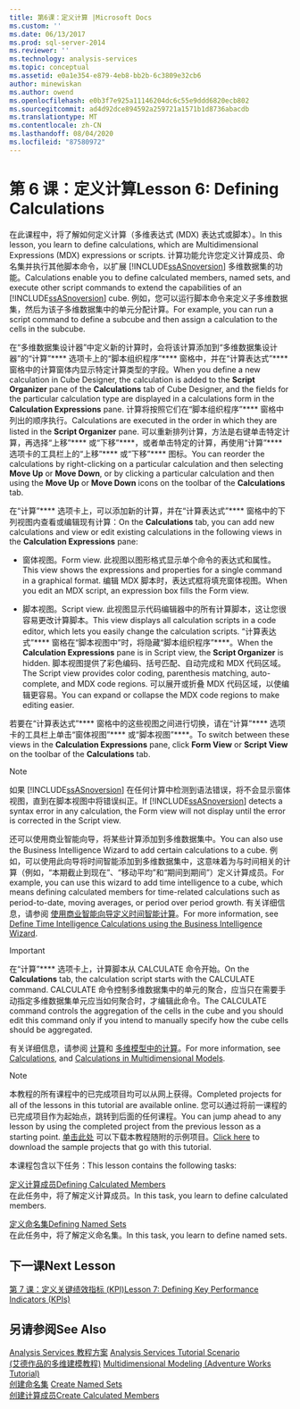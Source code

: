```yaml
---
title: 第6课：定义计算 |Microsoft Docs
ms.custom: ''
ms.date: 06/13/2017
ms.prod: sql-server-2014
ms.reviewer: ''
ms.technology: analysis-services
ms.topic: conceptual
ms.assetid: e0a1e354-e879-4eb8-bb2b-6c3809e32cb6
author: minewiskan
ms.author: owend
ms.openlocfilehash: e0b3f7e925a11146204dc6c55e9ddd6820ecb802
ms.sourcegitcommit: ad4d92dce894592a259721a1571b1d8736abacdb
ms.translationtype: MT
ms.contentlocale: zh-CN
ms.lasthandoff: 08/04/2020
ms.locfileid: "87580972"
---
```

# <a name="lesson-6-defining-calculations"></a><span data-ttu-id="d2133-102">第 6 课：定义计算</span><span class="sxs-lookup"><span data-stu-id="d2133-102">Lesson 6: Defining Calculations</span></span>
  <span data-ttu-id="d2133-103">在此课程中，将了解如何定义计算（多维表达式 (MDX) 表达式或脚本）。</span><span class="sxs-lookup"><span data-stu-id="d2133-103">In this lesson, you learn to define calculations, which are Multidimensional Expressions (MDX) expressions or scripts.</span></span> <span data-ttu-id="d2133-104">计算功能允许您定义计算成员、命名集并执行其他脚本命令，以扩展 [!INCLUDE[ssASnoversion](../includes/ssasnoversion-md.md)] 多维数据集的功能。</span><span class="sxs-lookup"><span data-stu-id="d2133-104">Calculations enable you to define calculated members, named sets, and execute other script commands to extend the capabilities of an [!INCLUDE[ssASnoversion](../includes/ssasnoversion-md.md)] cube.</span></span> <span data-ttu-id="d2133-105">例如，您可以运行脚本命令来定义子多维数据集，然后为该子多维数据集中的单元分配计算。</span><span class="sxs-lookup"><span data-stu-id="d2133-105">For example, you can run a script command to define a subcube and then assign a calculation to the cells in the subcube.</span></span>  
  
 <span data-ttu-id="d2133-106">在“多维数据集设计器”中定义新的计算时，会将该计算添加到“多维数据集设计器”的“计算”\*\*\*\* 选项卡上的“脚本组织程序”\*\*\*\* 窗格中，并在“计算表达式”\*\*\*\* 窗格中的计算窗体内显示特定计算类型的字段。</span><span class="sxs-lookup"><span data-stu-id="d2133-106">When you define a new calculation in Cube Designer, the calculation is added to the **Script Organizer** pane of the **Calculations** tab of Cube Designer, and the fields for the particular calculation type are displayed in a calculations form in the **Calculation Expressions** pane.</span></span> <span data-ttu-id="d2133-107">计算将按照它们在“脚本组织程序”\*\*\*\* 窗格中列出的顺序执行。</span><span class="sxs-lookup"><span data-stu-id="d2133-107">Calculations are executed in the order in which they are listed in the **Script Organizer** pane.</span></span> <span data-ttu-id="d2133-108">可以重新排列计算，方法是右键单击特定计算，再选择“上移”\*\*\*\* 或“下移”\*\*\*\*，或者单击特定的计算，再使用“计算”\*\*\*\* 选项卡的工具栏上的“上移”\*\*\*\* 或“下移”\*\*\*\* 图标。</span><span class="sxs-lookup"><span data-stu-id="d2133-108">You can reorder the calculations by right-clicking on a particular calculation and then selecting **Move Up** or **Move Down**, or by clicking a particular calculation and then using the **Move Up** or **Move Down** icons on the toolbar of the **Calculations** tab.</span></span>  
  
 <span data-ttu-id="d2133-109">在“计算”\*\*\*\* 选项卡上，可以添加新的计算，并在“计算表达式”\*\*\*\* 窗格中的下列视图内查看或编辑现有计算：</span><span class="sxs-lookup"><span data-stu-id="d2133-109">On the **Calculations** tab, you can add new calculations and view or edit existing calculations in the following views in the **Calculation Expressions** pane:</span></span>  
  
-   <span data-ttu-id="d2133-110">窗体视图。</span><span class="sxs-lookup"><span data-stu-id="d2133-110">Form view.</span></span> <span data-ttu-id="d2133-111">此视图以图形格式显示单个命令的表达式和属性。</span><span class="sxs-lookup"><span data-stu-id="d2133-111">This view shows the expressions and properties for a single command in a graphical format.</span></span> <span data-ttu-id="d2133-112">编辑 MDX 脚本时，表达式框将填充窗体视图。</span><span class="sxs-lookup"><span data-stu-id="d2133-112">When you edit an MDX script, an expression box fills the Form view.</span></span>  
  
-   <span data-ttu-id="d2133-113">脚本视图。</span><span class="sxs-lookup"><span data-stu-id="d2133-113">Script view.</span></span> <span data-ttu-id="d2133-114">此视图显示代码编辑器中的所有计算脚本，这让您很容易更改计算脚本。</span><span class="sxs-lookup"><span data-stu-id="d2133-114">This view displays all calculation scripts in a code editor, which lets you easily change the calculation scripts.</span></span> <span data-ttu-id="d2133-115">“计算表达式”\*\*\*\* 窗格在“脚本视图中”时，将隐藏“脚本组织程序”\*\*\*\*。</span><span class="sxs-lookup"><span data-stu-id="d2133-115">When the **Calculation Expressions** pane is in Script view, the **Script Organizer** is hidden.</span></span> <span data-ttu-id="d2133-116">脚本视图提供了彩色编码、括号匹配、自动完成和 MDX 代码区域。</span><span class="sxs-lookup"><span data-stu-id="d2133-116">The Script view provides color coding, parenthesis matching, auto-complete, and MDX code regions.</span></span> <span data-ttu-id="d2133-117">可以展开或折叠 MDX 代码区域，以使编辑更容易。</span><span class="sxs-lookup"><span data-stu-id="d2133-117">You can expand or collapse the MDX code regions to make editing easier.</span></span>  
  
 <span data-ttu-id="d2133-118">若要在“计算表达式”\*\*\*\* 窗格中的这些视图之间进行切换，请在“计算”\*\*\*\* 选项卡的工具栏上单击“窗体视图”\*\*\*\* 或“脚本视图”\*\*\*\*。</span><span class="sxs-lookup"><span data-stu-id="d2133-118">To switch between these views in the **Calculation Expressions** pane, click **Form View** or **Script View** on the toolbar of the **Calculations** tab.</span></span>  
  
> [!NOTE]  
>  <span data-ttu-id="d2133-119">如果 [!INCLUDE[ssASnoversion](../includes/ssasnoversion-md.md)] 在任何计算中检测到语法错误，将不会显示窗体视图，直到在脚本视图中将错误纠正。</span><span class="sxs-lookup"><span data-stu-id="d2133-119">If [!INCLUDE[ssASnoversion](../includes/ssasnoversion-md.md)] detects a syntax error in any calculation, the Form view will not display until the error is corrected in the Script view.</span></span>  
  
 <span data-ttu-id="d2133-120">还可以使用商业智能向导，将某些计算添加到多维数据集中。</span><span class="sxs-lookup"><span data-stu-id="d2133-120">You can also use the Business Intelligence Wizard to add certain calculations to a cube.</span></span> <span data-ttu-id="d2133-121">例如，可以使用此向导将时间智能添加到多维数据集中，这意味着为与时间相关的计算（例如，“本期截止到现在”、“移动平均”和“期间到期间”）定义计算成员。</span><span class="sxs-lookup"><span data-stu-id="d2133-121">For example, you can use this wizard to add time intelligence to a cube, which means defining calculated members for time-related calculations such as period-to-date, moving averages, or period over period growth.</span></span> <span data-ttu-id="d2133-122">有关详细信息，请参阅 [使用商业智能向导定义时间智能计算](multidimensional-models/define-time-intelligence-calculations-using-the-business-intelligence-wizard.md)。</span><span class="sxs-lookup"><span data-stu-id="d2133-122">For more information, see [Define Time Intelligence Calculations using the Business Intelligence Wizard](multidimensional-models/define-time-intelligence-calculations-using-the-business-intelligence-wizard.md).</span></span>  
  
> [!IMPORTANT]  
>  <span data-ttu-id="d2133-123">在“计算”\*\*\*\* 选项卡上，计算脚本从 CALCULATE 命令开始。</span><span class="sxs-lookup"><span data-stu-id="d2133-123">On the **Calculations** tab, the calculation script starts with the CALCULATE command.</span></span> <span data-ttu-id="d2133-124">CALCULATE 命令控制多维数据集中的单元的聚合，应当只在需要手动指定多维数据集单元应当如何聚合时，才编辑此命令。</span><span class="sxs-lookup"><span data-stu-id="d2133-124">The CALCULATE command controls the aggregation of the cells in the cube and you should edit this command only if you intend to manually specify how the cube cells should be aggregated.</span></span>  
  
 <span data-ttu-id="d2133-125">有关详细信息，请参阅 [计算](multidimensional-models-olap-logical-cube-objects/calculations.md)和 [多维模型中的计算](multidimensional-models/calculations-in-multidimensional-models.md)。</span><span class="sxs-lookup"><span data-stu-id="d2133-125">For more information, see [Calculations](multidimensional-models-olap-logical-cube-objects/calculations.md), and [Calculations in Multidimensional Models](multidimensional-models/calculations-in-multidimensional-models.md).</span></span>  
  
> [!NOTE]  
>  <span data-ttu-id="d2133-126">本教程的所有课程中的已完成项目均可以从网上获得。</span><span class="sxs-lookup"><span data-stu-id="d2133-126">Completed projects for all of the lessons in this tutorial are available online.</span></span> <span data-ttu-id="d2133-127">您可以通过将前一课程的已完成项目作为起始点，跳转到后面的任何课程。</span><span class="sxs-lookup"><span data-stu-id="d2133-127">You can jump ahead to any lesson by using the completed project from the previous lesson as a starting point.</span></span> <span data-ttu-id="d2133-128">[单击此处](https://go.microsoft.com/fwlink/?LinkID=221866) 可以下载本教程随附的示例项目。</span><span class="sxs-lookup"><span data-stu-id="d2133-128">[Click here](https://go.microsoft.com/fwlink/?LinkID=221866) to download the sample projects that go with this tutorial.</span></span>  
  
 <span data-ttu-id="d2133-129">本课程包含以下任务：</span><span class="sxs-lookup"><span data-stu-id="d2133-129">This lesson contains the following tasks:</span></span>  
  
 [<span data-ttu-id="d2133-130">定义计算成员</span><span class="sxs-lookup"><span data-stu-id="d2133-130">Defining Calculated Members</span></span>](lesson-6-1-defining-calculated-members.md)  
 <span data-ttu-id="d2133-131">在此任务中，将了解定义计算成员。</span><span class="sxs-lookup"><span data-stu-id="d2133-131">In this task, you learn to define calculated members.</span></span>  
  
 [<span data-ttu-id="d2133-132">定义命名集</span><span class="sxs-lookup"><span data-stu-id="d2133-132">Defining Named Sets</span></span>](lesson-6-2-defining-named-sets.md)  
 <span data-ttu-id="d2133-133">在此任务中，将了解定义命名集。</span><span class="sxs-lookup"><span data-stu-id="d2133-133">In this task, you learn to define named sets.</span></span>  
  
## <a name="next-lesson"></a><span data-ttu-id="d2133-134">下一课</span><span class="sxs-lookup"><span data-stu-id="d2133-134">Next Lesson</span></span>  
 [<span data-ttu-id="d2133-135">第 7 课：定义关键绩效指标 (KPI)</span><span class="sxs-lookup"><span data-stu-id="d2133-135">Lesson 7: Defining Key Performance Indicators &#40;KPIs&#41;</span></span>](lesson-7-defining-key-performance-indicators-kpis.md)  
  
## <a name="see-also"></a><span data-ttu-id="d2133-136">另请参阅</span><span class="sxs-lookup"><span data-stu-id="d2133-136">See Also</span></span>  
 <span data-ttu-id="d2133-137">[Analysis Services 教程方案](analysis-services-tutorial-scenario.md) </span><span class="sxs-lookup"><span data-stu-id="d2133-137">[Analysis Services Tutorial Scenario](analysis-services-tutorial-scenario.md) </span></span>  
 <span data-ttu-id="d2133-138">[&#40;艾德作品的多维建模教程&#41;](multidimensional-modeling-adventure-works-tutorial.md) </span><span class="sxs-lookup"><span data-stu-id="d2133-138">[Multidimensional Modeling &#40;Adventure Works Tutorial&#41;](multidimensional-modeling-adventure-works-tutorial.md) </span></span>  
 <span data-ttu-id="d2133-139">[创建命名集](multidimensional-models/create-named-sets.md) </span><span class="sxs-lookup"><span data-stu-id="d2133-139">[Create Named Sets](multidimensional-models/create-named-sets.md) </span></span>  
 [<span data-ttu-id="d2133-140">创建计算成员</span><span class="sxs-lookup"><span data-stu-id="d2133-140">Create Calculated Members</span></span>](multidimensional-models/create-calculated-members.md)  
  
  
